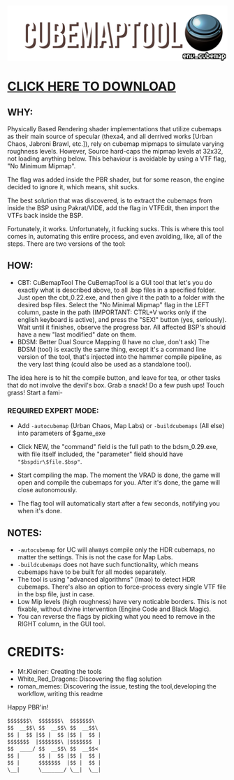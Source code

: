 ![img](cubemap_tool.png)

# [CLICK HERE TO DOWNLOAD](https://github.com/MrKleiner/cbtool/releases/latest)

## WHY:

Physically Based Rendering shader implementations that utilize cubemaps as their main source of specular
(thexa4, and all derrived works [Urban Chaos, Jabroni Brawl, etc.]), rely on cubemap mipmaps to simulate varying roughness levels.
However, Source hard-caps the mipmap levels at 32x32, not loading anything below.
This behaviour is avoidable by using a VTF flag, "No Minimum Mipmap".

The flag was added inside the PBR shader, but for some reason, the engine decided to ignore it, which means, shit sucks.

The best solution that was discovered, is to extract the cubemaps from inside the BSP using Pakrat/VIDE,
add the flag in VTFEdit, then import the VTFs back inside the BSP.

Fortunately, it works. Unfortunately, it fucking sucks.
This is where this tool comes in, automating this entire process, and even avoiding, like, all of the steps.
There are two versions of the tool:


## HOW:

* CBT: CuBemapTool
The CuBemapTool is a GUI tool that let's you do exactly what is described above, to all .bsp files in a specified folder.
Just open the cbt_0.22.exe, and then give it the path to a folder with the desired bsp files.
Select the "No Minimal Mipmap" flag in the LEFT column, paste in the path 
(IMPORTANT: CTRL+V works only if the english keyboard is active),
and press the "SEX!" button (yes, seriously).
Wait until it finishes, observe the progress bar.
All affected BSP's should have a new "last modified" date on them.
* BDSM: Better Dual Source Mapping (I have no clue, don't ask)
The BDSM (tool) is exactly the same thing, except it's a command line version of the tool, 
that's injected into the hammer compile pipeline, as the very last thing (could also be used as a standalone tool).

The idea here is to hit the compile button, and leave for tea, or other tasks that do not involve the devil's box.
Grab a snack! Do a few push ups! Touch grass! Start a fami-

### REQUIRED EXPERT MODE:
* Add `-autocubemap` (Urban Chaos, Map Labs) or `-buildcubemaps` (All else) into parameters of $game_exe

* Click NEW, the "command" field is the full path to the bdsm_0.29.exe, with file itself included, 
the "parameter" field should have `"$bspdir\$file.$bsp"`.

* Start compiling the map. The moment the VRAD is done, the game will open and compile the cubemaps for you. 
After it's done, the game will close autonomously.

* The flag tool will automatically start after a few seconds, notifying you when it's done.




## NOTES:

* `-autocubemap` for UC will always compile only the HDR cubemaps, no matter the settings. This is not the case for Map Labs.
* `-buildcubemaps` does not have such functionality, which means cubemaps have to be built for all modes separately.
* The tool is using "advanced algorithms" (lmao) to detect HDR cubemaps. There's also an option to force-process every single VTF file in the bsp file, just in case.
* Low Mip levels (high roughness) have very noticable borders. This is not fixable, without divine intervention (Engine Code and Black Magic).
* You can reverse the flags by picking what you need to remove in the RIGHT column, in the GUI tool.




# CREDITS:


* Mr.Kleiner:         Creating the tools
* White_Red_Dragons:  Discovering the flag solution
* roman_memes:        Discovering the issue, testing the tool,developing the workflow, writing this readme







Happy PBR'in!

```
$$$$$$$\  $$$$$$$\  $$$$$$$\  
$$  __$$\ $$  __$$\ $$  __$$\ 
$$ |  $$ |$$ |  $$ |$$ |  $$ |
$$$$$$$  |$$$$$$$\ |$$$$$$$  |
$$  ____/ $$  __$$\ $$  __$$< 
$$ |      $$ |  $$ |$$ |  $$ |
$$ |      $$$$$$$  |$$ |  $$ |
\__|      \_______/ \__|  \__|
```
